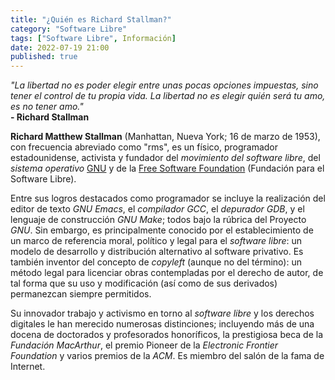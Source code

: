 ```yaml
---
title: "¿Quién es Richard Stallman?"
category: "Software Libre"
tags: ["Software Libre", Información]
date: 2022-07-19 21:00
published: true
---
```


*"La libertad no es poder elegir entre unas pocas opciones impuestas, sino tener el control de tu propia vida. La libertad no es elegir quién será tu amo, es no tener amo."*<br>
**\- Richard Stallman**

**Richard Matthew Stallman** (Manhattan, Nueva York; 16 de marzo de 1953), con frecuencia abreviado como "rms", es un físico, programador estadounidense, activista y fundador del *movimiento del software libre*, del *sistema operativo* <a href="/linux/Que-es-GNU">GNU</a> y de la <a href="Que-es-la-Free-Software-Fundation-(FSF)">Free Software Foundation</a> (Fundación para el Software Libre).

Entre sus logros destacados como programador se incluye la realización del editor de texto *GNU Emacs*, el *compilador GCC*, el *depurador GDB*, y el lenguaje de construcción *GNU Make*; todos bajo la rúbrica del Proyecto *GNU*. Sin embargo, es principalmente conocido por el establecimiento de un marco de referencia moral, político y legal para el *software libre*: un modelo de desarrollo y distribución alternativo al software privativo. Es también inventor del concepto de *copyleft* (aunque no del término): un método legal para licenciar obras contempladas por el derecho de autor, de tal forma que su uso y modificación (así como de sus derivados) permanezcan siempre permitidos.

Su innovador trabajo y activismo en torno al *software libre* y los derechos digitales le han merecido numerosas distinciones; incluyendo más de una docena de doctorados y profesorados honoríficos, la prestigiosa beca de la *Fundación MacArthur*, el premio Pioneer de la *Electronic Frontier Foundation* y varios premios de la *ACM*. Es miembro del salón de la fama de Internet.
